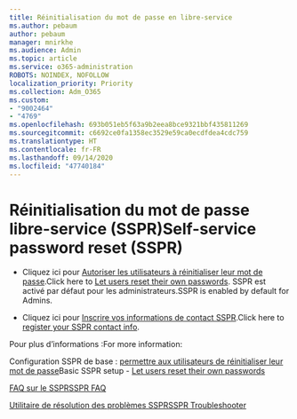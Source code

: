 ```yaml
---
title: Réinitialisation du mot de passe en libre-service
ms.author: pebaum
author: pebaum
manager: mnirkhe
ms.audience: Admin
ms.topic: article
ms.service: o365-administration
ROBOTS: NOINDEX, NOFOLLOW
localization_priority: Priority
ms.collection: Adm_O365
ms.custom:
- "9002464"
- "4769"
ms.openlocfilehash: 693b051eb5f63a9b2eea8bce9321bbf435811269
ms.sourcegitcommit: c6692ce0fa1358ec3529e59ca0ecdfdea4cdc759
ms.translationtype: HT
ms.contentlocale: fr-FR
ms.lasthandoff: 09/14/2020
ms.locfileid: "47740184"
---
```

# <a name="self-service-password-reset-sspr"></a><span data-ttu-id="a4a0d-102">Réinitialisation du mot de passe libre-service (SSPR)</span><span class="sxs-lookup"><span data-stu-id="a4a0d-102">Self-service password reset (SSPR)</span></span>

- <span data-ttu-id="a4a0d-103">Cliquez ici pour [Autoriser les utilisateurs à réinitialiser leur mot de passe](https://admin.microsoft.com/Adminportal/Home#/featureexplorer/security/Sspr).</span><span class="sxs-lookup"><span data-stu-id="a4a0d-103">Click here to [Let users reset their own passwords](https://admin.microsoft.com/Adminportal/Home#/featureexplorer/security/Sspr).</span></span>  <span data-ttu-id="a4a0d-104">SSPR est activé par défaut pour les administrateurs.</span><span class="sxs-lookup"><span data-stu-id="a4a0d-104">SSPR is enabled by default for Admins.</span></span>

- <span data-ttu-id="a4a0d-105">Cliquez ici pour [Inscrire vos informations de contact SSPR](https://go.microsoft.com/fwlink/?linkid=849451).</span><span class="sxs-lookup"><span data-stu-id="a4a0d-105">Click here to [register your SSPR contact info](https://go.microsoft.com/fwlink/?linkid=849451).</span></span>

<span data-ttu-id="a4a0d-106">Pour plus d’informations :</span><span class="sxs-lookup"><span data-stu-id="a4a0d-106">For more information:</span></span>

<span data-ttu-id="a4a0d-107">Configuration SSPR de base : [permettre aux utilisateurs de réinitialiser leur mot de passe](https://docs.microsoft.com/microsoft-365/admin/add-users/let-users-reset-passwords?view=o365-worldwide)</span><span class="sxs-lookup"><span data-stu-id="a4a0d-107">Basic SSPR setup - [Let users reset their own passwords](https://docs.microsoft.com/microsoft-365/admin/add-users/let-users-reset-passwords?view=o365-worldwide)</span></span>

[<span data-ttu-id="a4a0d-108">FAQ sur le SSPR</span><span class="sxs-lookup"><span data-stu-id="a4a0d-108">SSPR FAQ</span></span>](https://docs.microsoft.com/azure/active-directory/authentication/active-directory-passwords-faq)

[<span data-ttu-id="a4a0d-109">Utilitaire de résolution des problèmes SSPR</span><span class="sxs-lookup"><span data-stu-id="a4a0d-109">SSPR Troubleshooter</span></span>](https://docs.microsoft.com/azure/active-directory/authentication/active-directory-passwords-troubleshoot)
